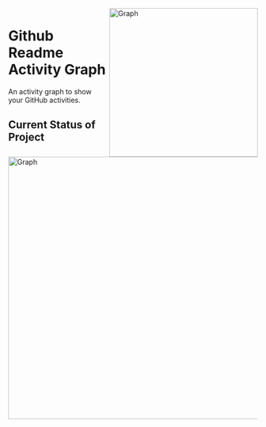 <img align="right" src="https://github.com/Ashutosh00710/github-readme-activity-graph/blob/main/asset/graph.jpg" alt="Graph" height=300>

# Github Readme Activity Graph

An activity graph to show your GitHub activities.

## Current Status of Project

<img align="center" src="https://github.com/Ashutosh00710/github-readme-activity-graph/blob/main/asset/currentstatus.png" alt="Graph" width="530">
